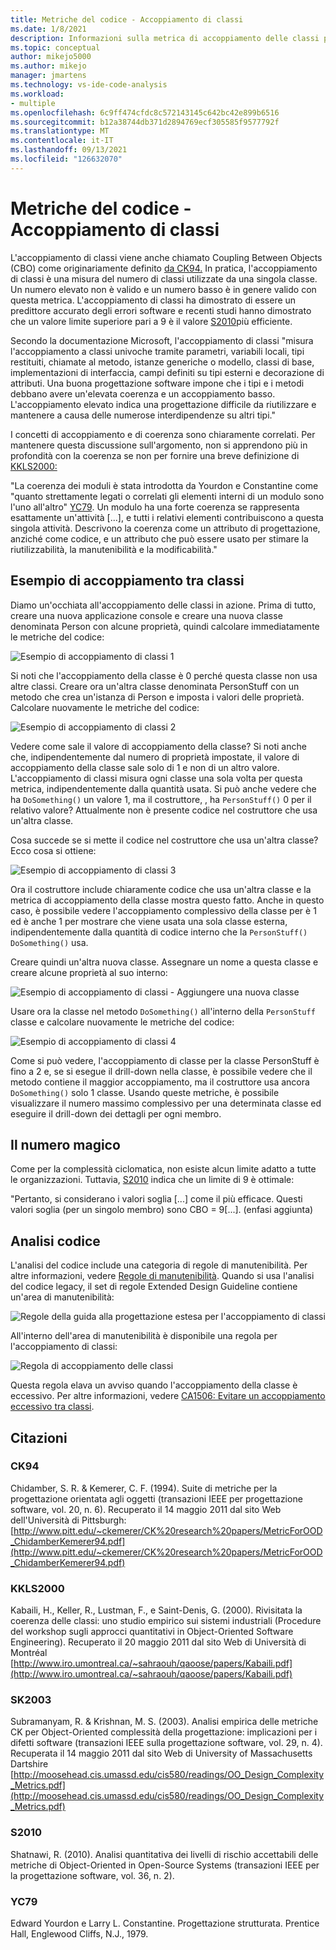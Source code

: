 ```yaml
---
title: Metriche del codice - Accoppiamento di classi
ms.date: 1/8/2021
description: Informazioni sulla metrica di accoppiamento delle classi per le metriche del codice in Visual Studio.
ms.topic: conceptual
author: mikejo5000
ms.author: mikejo
manager: jmartens
ms.technology: vs-ide-code-analysis
ms.workload:
- multiple
ms.openlocfilehash: 6c9ff474cfdc8c572143145c642bc42e899b6516
ms.sourcegitcommit: b12a38744db371d2894769ecf305585f9577792f
ms.translationtype: MT
ms.contentlocale: it-IT
ms.lasthandoff: 09/13/2021
ms.locfileid: "126632070"
---
```

# <a name="code-metrics---class-coupling"></a>Metriche del codice - Accoppiamento di classi

L'accoppiamento di classi viene anche chiamato Coupling Between Objects (CBO) come originariamente definito [da CK94.](#ck94) In pratica, l'accoppiamento di classi è una misura del numero di classi utilizzate da una singola classe. Un numero elevato non è valido e un numero basso è in genere valido con questa metrica. L'accoppiamento di classi ha dimostrato di essere un predittore accurato degli errori software e recenti studi hanno dimostrato che un valore limite superiore pari a 9 è il valore [S2010](#s2010)più efficiente.

Secondo la documentazione Microsoft, l'accoppiamento di classi "misura l'accoppiamento a classi univoche tramite parametri, variabili locali, tipi restituiti, chiamate al metodo, istanze generiche o modello, classi di base, implementazioni di interfaccia, campi definiti su tipi esterni e decorazione di attributi. Una buona progettazione software impone che i tipi e i metodi debbano avere un'elevata coerenza e un accoppiamento basso. L'accoppiamento elevato indica una progettazione difficile da riutilizzare e mantenere a causa delle numerose interdipendenze su altri tipi."

I concetti di accoppiamento e di coerenza sono chiaramente correlati. Per mantenere questa discussione sull'argomento, non si apprendono più in profondità con la coerenza se non per fornire una breve definizione di [KKLS2000:](#kkls2000)

"La coerenza dei moduli è stata introdotta da Yourdon e Constantine come "quanto strettamente legati o correlati gli elementi interni di un modulo sono l'uno all'altro" [YC79](#yc79). Un modulo ha una forte coerenza se rappresenta esattamente un'attività [...], e tutti i relativi elementi contribuiscono a questa singola attività. Descrivono la coerenza come un attributo di progettazione, anziché come codice, e un attributo che può essere usato per stimare la riutilizzabilità, la manutenibilità e la modificabilità."

## <a name="class-coupling-example"></a>Esempio di accoppiamento tra classi

Diamo un'occhiata all'accoppiamento delle classi in azione. Prima di tutto, creare una nuova applicazione console e creare una nuova classe denominata Person con alcune proprietà, quindi calcolare immediatamente le metriche del codice:

![Esempio di accoppiamento di classi 1](media/class-coupling-example-1.png)

Si noti che l'accoppiamento della classe è 0 perché questa classe non usa altre classi. Creare ora un'altra classe denominata PersonStuff con un metodo che crea un'istanza di Person e imposta i valori delle proprietà. Calcolare nuovamente le metriche del codice:

![Esempio di accoppiamento di classi 2](media/class-coupling-example-2.png)

Vedere come sale il valore di accoppiamento della classe? Si noti anche che, indipendentemente dal numero di proprietà impostate, il valore di accoppiamento della classe sale solo di 1 e non di un altro valore. L'accoppiamento di classi misura ogni classe una sola volta per questa metrica, indipendentemente dalla quantità usata. Si può anche vedere che ha `DoSomething()` un valore 1, ma il costruttore, , ha `PersonStuff()` 0 per il relativo valore? Attualmente non è presente codice nel costruttore che usa un'altra classe.

Cosa succede se si mette il codice nel costruttore che usa un'altra classe? Ecco cosa si ottiene:

![Esempio di accoppiamento di classi 3](media/class-coupling-example-3.png)

Ora il costruttore include chiaramente codice che usa un'altra classe e la metrica di accoppiamento della classe mostra questo fatto. Anche in questo caso, è possibile vedere l'accoppiamento complessivo della classe per è 1 ed è anche 1 per mostrare che viene usata una sola classe esterna, indipendentemente dalla quantità di codice interno che la `PersonStuff()` `DoSomething()` usa.

Creare quindi un'altra nuova classe. Assegnare un nome a questa classe e creare alcune proprietà al suo interno:

![Esempio di accoppiamento di classi - Aggiungere una nuova classe](media/class-coupling-example-add-new-class.png)

Usare ora la classe nel metodo `DoSomething()` all'interno della `PersonStuff` classe e calcolare nuovamente le metriche del codice:

![Esempio di accoppiamento di classi 4](media/class-coupling-example-4.png)

Come si può vedere, l'accoppiamento di classe per la classe PersonStuff è fino a 2 e, se si esegue il drill-down nella classe, è possibile vedere che il metodo contiene il maggior accoppiamento, ma il costruttore usa ancora `DoSomething()` solo 1 classe.  Usando queste metriche, è possibile visualizzare il numero massimo complessivo per una determinata classe ed eseguire il drill-down dei dettagli per ogni membro.

## <a name="the-magic-number"></a>Il numero magico

Come per la complessità ciclomatica, non esiste alcun limite adatto a tutte le organizzazioni. Tuttavia, [S2010](#s2010) indica che un limite di 9 è ottimale:

"Pertanto, si considerano i valori soglia [...] come il più efficace. Questi valori soglia (per un singolo membro) sono CBO = 9[...]. (enfasi aggiunta)

## <a name="code-analysis"></a>Analisi codice

L'analisi del codice include una categoria di regole di manutenibilità. Per altre informazioni, vedere [Regole di manutenibilità](/dotnet/fundamentals/code-analysis/quality-rules/maintainability-warnings). Quando si usa l'analisi del codice legacy, il set di regole Extended Design Guideline contiene un'area di manutenibilità:

![Regole della guida alla progettazione estesa per l'accoppiamento di classi](media/class-coupling-extended-design-guideline-rules.png)

All'interno dell'area di manutenibilità è disponibile una regola per l'accoppiamento di classi:

![Regola di accoppiamento delle classi](media/class-coupling-maintainability-area-rules.png)

Questa regola elava un avviso quando l'accoppiamento della classe è eccessivo. Per altre informazioni, vedere [CA1506: Evitare un accoppiamento eccessivo tra classi](/dotnet/fundamentals/code-analysis/quality-rules/ca1506).

## <a name="citations"></a>Citazioni

### <a name="ck94"></a>CK94

Chidamber, S. R. & Kemerer, C. F. (1994). Suite di metriche per la progettazione orientata agli oggetti (transazioni IEEE per progettazione software, vol. 20, n. 6). Recuperato il 14 maggio 2011 dal sito Web dell'Università di Pittsburgh: [http://www.pitt.edu/~ckemerer/CK%20research%20papers/MetricForOOD_ChidamberKemerer94.pdf](http://www.pitt.edu/~ckemerer/CK%20research%20papers/MetricForOOD_ChidamberKemerer94.pdf)

### <a name="kkls2000"></a>KKLS2000

Kabaili, H., Keller, R., Lustman, F., e Saint-Denis, G. (2000). Rivisitata la coerenza delle classi: uno studio empirico sui sistemi industriali (Procedure del workshop sugli approcci quantitativi in Object-Oriented Software Engineering). Recuperato il 20 maggio 2011 dal sito Web di Università di Montréal [http://www.iro.umontreal.ca/~sahraouh/qaoose/papers/Kabaili.pdf](http://www.iro.umontreal.ca/~sahraouh/qaoose/papers/Kabaili.pdf)

### <a name="sk2003"></a>SK2003

Subramanyam, R. & Krishnan, M. S. (2003). Analisi empirica delle metriche CK per Object-Oriented complessità della progettazione: implicazioni per i difetti software (transazioni IEEE sulla progettazione software, vol. 29, n. 4). Recuperata il 14 maggio 2011 dal sito Web di University of Massachusetts Dartshire [http://moosehead.cis.umassd.edu/cis580/readings/OO_Design_Complexity_Metrics.pdf](http://moosehead.cis.umassd.edu/cis580/readings/OO_Design_Complexity_Metrics.pdf)

### <a name="s2010"></a>S2010

Shatnawi, R. (2010). Analisi quantitativa dei livelli di rischio accettabili delle metriche di Object-Oriented in Open-Source Systems (transazioni IEEE per la progettazione software, vol. 36, n. 2).

### <a name="yc79"></a>YC79

Edward Yourdon e Larry L. Constantine. Progettazione strutturata. Prentice Hall, Englewood Cliffs, N.J., 1979.